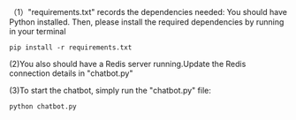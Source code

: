 （1）"requirements.txt" records the dependencies needed:
 You should have Python installed. Then, please install the required dependencies by running in your terminal
 
    pip install -r requirements.txt
    
(2)You also should have a Redis server running.Update the Redis connection details in "chatbot.py"

(3)To start the chatbot, simply run the "chatbot.py" file:		
   ```bash
python chatbot.py
